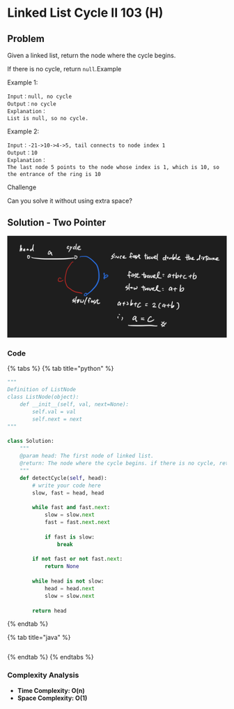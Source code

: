 # Linked List Cycle II 103 (H)

## Problem

Given a linked list, return the node where the cycle begins.

If there is no cycle, return `null`.Example

Example 1:

```
Input：null, no cycle
Output：no cycle
Explanation：
List is null, so no cycle.
```

Example 2:

```
Input：-21->10->4->5, tail connects to node index 1
Output：10
Explanation：
The last node 5 points to the node whose index is 1, which is 10, so the entrance of the ring is 10
```

Challenge

Can you solve it without using extra space?

## Solution - Two Pointer&#x20;

![](<../../../.gitbook/assets/Screen Shot 2021-04-24 at 5.31.06 PM.png>)

### Code

{% tabs %}
{% tab title="python" %}
```python
"""
Definition of ListNode
class ListNode(object):
    def __init__(self, val, next=None):
        self.val = val
        self.next = next
"""

class Solution:
    """
    @param head: The first node of linked list.
    @return: The node where the cycle begins. if there is no cycle, return null
    """
    def detectCycle(self, head):
        # write your code here
        slow, fast = head, head

        while fast and fast.next:
            slow = slow.next
            fast = fast.next.next

            if fast is slow:
                break
        
        if not fast or not fast.next:
            return None
        
        while head is not slow:
            head = head.next
            slow = slow.next
        
        return head
```
{% endtab %}

{% tab title="java" %}
```
```
{% endtab %}
{% endtabs %}

### Complexity Analysis

* **Time Complexity: O(n)**
* **Space Complexity: O(1)**
